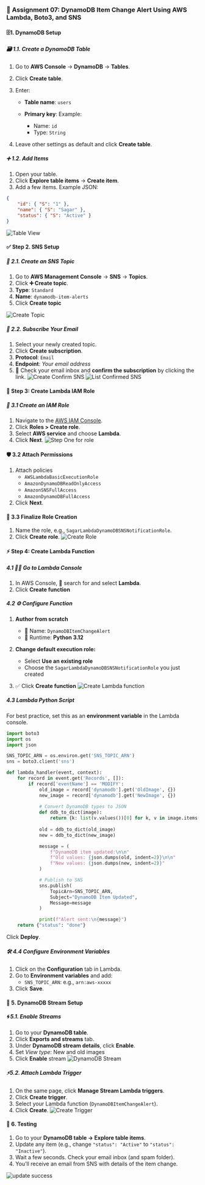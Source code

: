 ### 🚀 **Assignment 07: DynamoDB Item Change Alert Using AWS Lambda, Boto3, and SNS**


#### 🗄️1. DynamoDB Setup

##### 🗃️ 1.1. Create a DynamoDB Table

1. Go to **AWS Console** → **DynamoDB** → **Tables**.

2. Click **Create table**.

3. Enter:

   * **Table name**: `users`
   * **Primary key**:
     Example:

     * Name: `id`
     * Type: `String`

4. Leave other settings as default and click **Create table**.

##### ➕ 1.2. Add Items
1. Open your table.
2. Click **Explore table items** → **Create item**.
3. Add a few items.
Example JSON:
```json
{
    "id": { "S": "1" },
    "name": { "S": "Sagar" },
    "status": { "S": "Active" }
}
```
![Table View](./images/table-view.png)

#### ✅ Step 2. SNS Setup

##### 📌 2.1. Create an SNS Topic

1. Go to **AWS Management Console** → **SNS** → **Topics**.
2. Click **➕ Create topic**.
3. **Type**: `Standard`
4. **Name**: `dynamodb-item-alerts`
5. Click **Create topic**

![Create Topic](./images/create-topic-sns.png)
##### 📧 2.2. Subscribe Your Email

1. Select your newly created topic.
2. Click **Create subscription**.
3. **Protocol**: `Email`
4. **Endpoint**: *Your email address*
5. 📩 Check your email inbox and **confirm the subscription** by clicking the link.
![Create Confirm SNS](./images/email-confirm-sns.png)
![List Confirmed SNS](./images/list-confirmed-sns.png)

#### **🔐 Step 3: Create Lambda IAM Role**

##### 🔑 **3.1 Create an IAM Role**

1. Navigate to the [AWS IAM Console](https://console.aws.amazon.com/iam/).
2. Click **Roles > Create role**.
3. Select **AWS service** and choose **Lambda**.
4. Click **Next**.
![Step One for role](../assignment-1/images/role-1.png)
#### 🛡️ **3.2 Attach Permissions**

1. Attach policies
    - `AWSLambdaBasicExecutionRole`
    - `AmazonDynamoDBReadOnlyAccess`
    - `AmazonSNSFullAccess`
    - `AmazonDynamoDBFullAccess`
2. Click **Next**.

#### 📝 **3.3 Finalize Role Creation**

1. Name the role, e.g., `SagarLambdaDynamoDBSNSNotificationRole`.
2. Click **Create role**.
![Create Role](images/create-role.png)

#### ⚡ **Step 4: Create Lambda Function**

##### 4.1 🏃‍♂️ Go to Lambda Console

1. In AWS Console, 🔎 search for and select **Lambda**.
2. Click **Create function**

##### 4.2 ⚙️ Configure Function

1. **Author from scratch**

   * 📝 Name: `DynamoDBItemChangeAlert`
   * 🐍 Runtime: **Python 3.12**
2. **Change default execution role:**

   * Select **Use an existing role**
   * Choose the `SagarLambdaDynamoDBSNSNotificationRole` you just created
3. ✅ Click **Create function**
![Create Lambda function](images/create-lambda-function.png)

##### 4.3 Lambda Python Script

For best practice, set this as an **environment variable** in the Lambda console.

```python
import boto3
import os
import json

SNS_TOPIC_ARN = os.environ.get('SNS_TOPIC_ARN')
sns = boto3.client('sns')

def lambda_handler(event, context):
    for record in event.get('Records', []):
        if record['eventName'] == 'MODIFY':
            old_image = record['dynamodb'].get('OldImage', {})
            new_image = record['dynamodb'].get('NewImage', {})
            
            # Convert DynamoDB types to JSON
            def ddb_to_dict(image):
                return {k: list(v.values())[0] for k, v in image.items()}
            
            old = ddb_to_dict(old_image)
            new = ddb_to_dict(new_image)

            message = (
                f"DynamoDB item updated:\n\n"
                f"Old values: {json.dumps(old, indent=2)}\n\n"
                f"New values: {json.dumps(new, indent=2)}"
            )

            # Publish to SNS
            sns.publish(
                TopicArn=SNS_TOPIC_ARN,
                Subject="DynamoDB Item Updated",
                Message=message
            )

            print(f"Alert sent:\n{message}")
    return {"status": "done"}
```

Click **Deploy**.

##### 🛠️ **4.4 Configure Environment Variables**

1. Click on the **Configuration** tab in Lambda.
2. Go to **Environment variables** and add:
   * `SNS_TOPIC_ARN`: e.g., `arn:aws-xxxxx`
3. Click **Save**.

#### 🔄 5. DynamoDB Stream Setup
##### 🌀 5.1. Enable Streams
 1. Go to your **DynamoDB table**.
 2. Click **Exports and streams** tab.
 3. Under **DynamoDB stream details**, click **Enable**.
 4. Set *View type*: New and old images
 5. Click **Enable** stream
![DynamoDB Stream](images/on-dynamodb-stream.png)

##### ⚡5.2. Attach Lambda Trigger
 1. On the same page, click **Manage 
Stream Lambda triggers**.
 2. Click **Create trigger**.
 3. Select your Lambda function (`DynamoDBItemChangeAlert`).
 4. Click **Create**.
![Create Trigger](images/create-dynamodb-Stream.png)

#### 🧪 6. Testing
1. Go to your **DynamoDB table → Explore table items**.
2. Update any item (e.g., change `"status": "Active"` to `"status": "Inactive"`).
3. Wait a few seconds. Check your email inbox (and spam folder).
4. You’ll receive an email from SNS with details of the item change.

![update success](images/update-dynamoDB-data-sns-success.png)